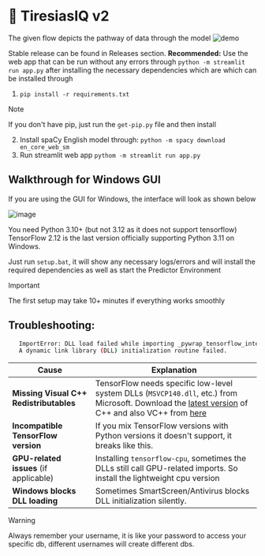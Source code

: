 # 🔱 TiresiasIQ v2

The given flow depicts the pathway of data through the model
![demo](https://github.com/user-attachments/assets/f2f139e5-39c5-490e-b2d8-75d79e356256)

Stable release can be found in Releases section.
**Recommended:** Use the web app that can be run without any errors through `python -m streamlit run app.py` after installing the necessary dependencies which are which can be installed through 
1. `pip install -r requirements.txt`

> [!NOTE]
> If you don't have pip, just run the `get-pip.py` file and then install

2. Install spaCy English model through: `python -m spacy download en_core_web_sm`
3. Run streamlit web app `pythom -m streamlit run app.py`

## Walkthrough for Windows GUI
If you are using the GUI for Windows, the interface will look as shown below

![image](https://github.com/user-attachments/assets/7b219caf-17bf-480f-aa34-ea930c6f6f22)

You need Python 3.10+ (but not 3.12 as it does not support tensorflow)
TensorFlow 2.12 is the last version officially supporting Python 3.11 on Windows.

Just run `setup.bat`, it will show any necessary logs/errors and will install the required dependencies as well as start the Predictor Environment
> [!IMPORTANT]
> The first setup may take 10+ minutes if everything works smoothly

## Troubleshooting:

```bash
   ImportError: DLL load failed while importing _pywrap_tensorflow_internal:
   A dynamic link library (DLL) initialization routine failed.
```

| Cause                                      | Explanation                                                                                     |
|-------------------------------------------|-------------------------------------------------------------------------------------------------|
| **Missing Visual C++ Redistributables** | TensorFlow needs specific low-level system DLLs (`MSVCP140.dll`, etc.) from Microsoft. Download the [latest version](https://learn.microsoft.com/en-us/cpp/windows/latest-supported-vc-redist) of C++ and also VC++ from [here](https://aka.ms/vs/17/release/vc_redist.x64.exe)       |
| **Incompatible TensorFlow version**     | If you mix TensorFlow versions with Python versions it doesn't support, it breaks like this.    |
| **GPU-related issues** (if applicable)  | Installing `tensorflow-cpu`, sometimes the DLLs still call GPU-related imports. So install the lightweight cpu version  |
| **Windows blocks DLL loading**          | Sometimes SmartScreen/Antivirus blocks DLL initialization silently.                             |

> [!WARNING]
> Always remember your username, it is like your password to access your specific db, different usernames will create different dbs.
